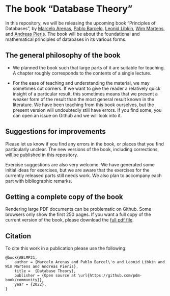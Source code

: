 
# The book “Database Theory”

In this repository, we will be releasing the upcoming book “Principles
of Databases”, by [Marcelo Arenas](https://marceloarenas.cl/), [Pablo Barcelo](https://pbarcelo.ing.uc.cl/), [Leonid Libkin](https://homepages.inf.ed.ac.uk/libkin/), [Wim Martens](https://www.theoinf.uni-bayreuth.de/en/team/martens_wim/index.php), and [Andreas Pieris](https://homepages.inf.ed.ac.uk/apieris/). 
The book will be about the foundational and mathematical
principles of databases in its various forms. 

## The general philosophy of the book

* We planned the book such that large parts of it are suitable for
teaching.  A chapter roughly corresponds to the contents of a single
lecture.

* For the ease of teaching and understanding the material, we may
sometimes cut corners. If we want to give the reader a relatively
quick insight of a particular result, this sometimes means that we
present a weaker form of the result than the most general result known
in the literature.  We have been teaching from this book ourselves,
but the present version will undoubtedly still have errors. If you
find some, you can open an issue on Github and we will look into it.

## Suggestions for improvements

Please let us know if you find any errors in the book, or places that
you find particularly unclear. The new versions of the book, including
corrections, will be published in this repository.

Exercise suggestions are also very welcome. We have generated some
initial ideas for exercises, but we are aware that the exercises for
the currently released parts still needs work. We also plan to
accompany each part with bibliographic remarks.

## Getting a complete copy of the book

Rendering large PDF documents can be problematic on Github. Some browsers
only show the first 250 pages. If you want a full copy of the current 
version of the book, please download the [full pdf file](https://github.com/pdm-book/community/blob/main/pdm-public.pdf).

## Citation

To cite this work in a publication please use the following:

```
@book{ABLMP21,
	author = {Marcelo Arenas and Pablo Barcel\'o and Leonid Libkin and Wim Martens and Andreas Pieris},
	title =	 {Database Theory},
	publisher = {Open source at \url{https://github.com/pdm-book/community}},
	year = {2022},
}
```
